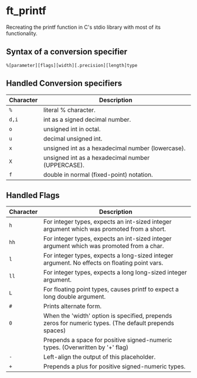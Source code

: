 # ft_printf
Recreating the printf function in C's stdio library with most of its functionality.

Syntax of a conversion specifier
----------------------------
<code>%[parameter][flags][width][.precision][length]type</code>

Handled Conversion specifiers
-------------------
|Character | Description|
|----------|------------|
|<code>%</code> | literal % character.|
|<code>d,i</code> | int as a signed decimal number.|
|<code>o</code> | unsigned int in octal.|
|<code>u</code> | decimal unsigned int.|
|<code>x</code> | unsigned int as a hexadecimal number (lowercase).|
|<code>X</code> | unsigned int as a hexadecimal number (UPPERCASE).|
|<code>f</code> | double in normal (fixed-point) notation.|

Handled Flags
------------
|Character | Description|
|----------|------------|
|<code>h</code> | For integer types, expects an int-sized integer argument which was promoted from a short.|
|<code>hh</code> | For integer types, expects an int-sized integer argument which was promoted from a char.|
|<code>l</code> | For integer types, expects a long-sized integer argument. No effects on floating point vars.|
|<code>ll</code> | For integer types, expects a long long-sized integer argument.|
|<code>L</code> | For floating point types, causes printf to expect a long double argument.|
|<code>#</code> | Prints alternate form.|
|<code>0</code> | When the 'width' option is specified, prepends zeros for numeric types. (The default prepends spaces)|
|<code> </code> | Prepends a space for positive signed-numeric types. (Overwritten by '+' flag)|
|<code>-</code> | Left-align the output of this placeholder.|
|<code>+</code> | Prepends a plus for positive signed-numeric types.|
